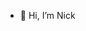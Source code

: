 - 👋 Hi, I’m Nick


<!---
sngweizhi/sngweizhi is a ✨ special ✨ repository because its `README.md` (this file) appears on your GitHub profile.
You can click the Preview link to take a look at your changes.
--->
